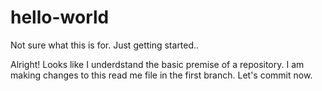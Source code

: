 # hello-world
Not sure what this is for. Just getting started..

Alright! Looks like I underdstand the basic premise of a repository. I am making changes to this read me file in the first branch. Let's commit now.
